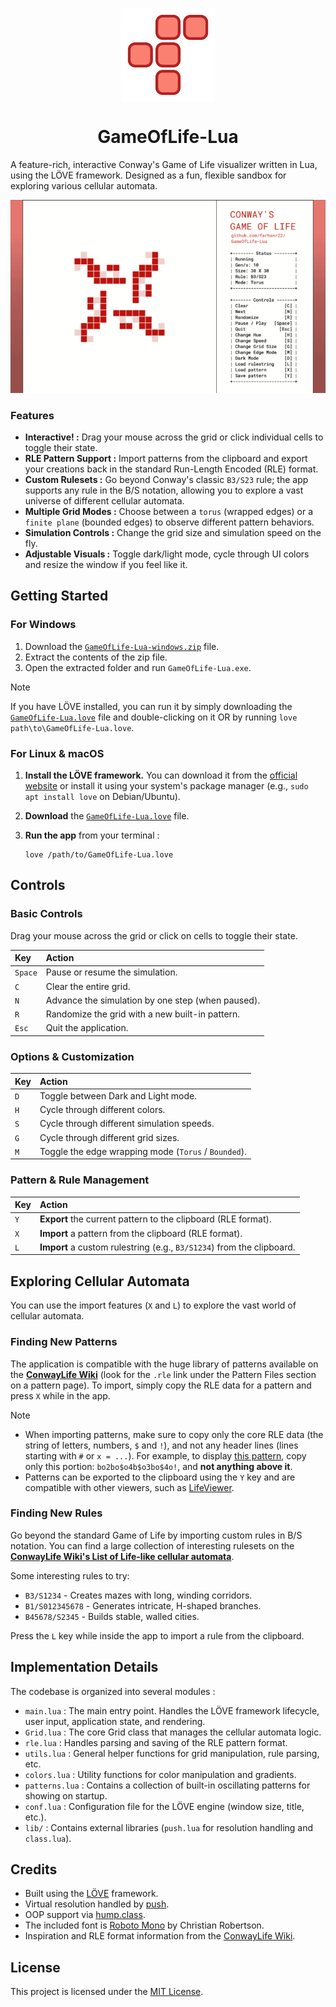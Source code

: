 
<p align="center" style="margin-bottom: 0px !important;">
  <img width="150" src="assets/icon.png" alt="GameOfLife-Lua Logo" align="center">
</p>
<h1 align="center">GameOfLife-Lua</h1>

A feature-rich, interactive Conway's Game of Life visualizer written in Lua, using the LÖVE framework. Designed as a fun, flexible sandbox for exploring various cellular automata.

<p align="center">
  <img src="assets/preview.gif" alt="An animated demo of GameOfLife-Lua in action" width="800"/>
</p>

### Features

-   **Interactive! :** Drag your mouse across the grid or click individual cells to toggle their state.
-   **RLE Pattern Support :** Import patterns from the clipboard and export your creations back in the standard Run-Length Encoded (RLE) format.
-   **Custom Rulesets :** Go beyond Conway's classic `B3/S23` rule; the app supports any rule in the B/S notation, allowing you to explore a vast universe of different cellular automata.
-   **Multiple Grid Modes :** Choose between a `torus` (wrapped edges) or a `finite plane` (bounded edges) to observe different pattern behaviors.
-   **Simulation Controls :** Change the grid size and simulation speed on the fly.
-   **Adjustable Visuals :** Toggle dark/light mode, cycle through UI colors and resize the window if you feel like it.

    
## Getting Started

### For Windows

1.  Download the [`GameOfLife-Lua-windows.zip`](https://github.com/farhanr22/GameOfLife-Lua/releases/latest/download/GameOfLife-Lua-windows.zip) file.
2.  Extract the contents of the zip file.
3.  Open the extracted folder and run `GameOfLife-Lua.exe`.

> [!NOTE]
> If you have LÖVE installed, you can run it by simply downloading the [`GameOfLife-Lua.love`](https://github.com/farhanr22/GameOfLife-Lua/releases/latest/download/GameOfLife-Lua.love) file and double-clicking on it OR by running `love path\to\GameOfLife-Lua.love`.


### For Linux & macOS

1.  **Install the LÖVE framework.** You can download it from the [official website](https://love2d.org/) or install it using your system's package manager (e.g., `sudo apt install love` on Debian/Ubuntu).

2. **Download** the [`GameOfLife-Lua.love`](https://github.com/farhanr22/GameOfLife-Lua/releases/latest/download/GameOfLife-Lua.love) file.

3.  **Run the app** from your terminal :
    ```
    love /path/to/GameOfLife-Lua.love
    ```

  
## Controls

### Basic Controls

Drag your mouse across the grid or click on cells to toggle their state.

| Key     | Action                                         |
| :------ | :--------------------------------------------- |
| `Space` | Pause or resume the simulation.                |
| `C`     | Clear the entire grid.                         |
| `N`     | Advance the simulation by one step (when paused). |
| `R`     | Randomize the grid with a new built-in pattern.  |
| `Esc`   | Quit the application.                          |

### Options & Customization

| Key     | Action                                         |
| :------ | :--------------------------------------------- |
| `D`     | Toggle between Dark and Light mode.            |
| `H`     | Cycle through different colors.                |
| `S`     | Cycle through different simulation speeds.     |
| `G`     | Cycle through different grid sizes.            |
| `M`     | Toggle the edge wrapping mode (`Torus` / `Bounded`). |

### Pattern & Rule Management

| Key     | Action                                         |
| :------ | :--------------------------------------------- |
| `Y`     | **Export** the current pattern to the clipboard (RLE format). |
| `X`     | **Import** a pattern from the clipboard (RLE format).         |
| `L`     | **Import** a custom rulestring (e.g., `B3/S1234`) from the clipboard.


## Exploring Cellular Automata

You can use the import features (`X` and `L`) to explore the vast world of cellular automata.

### Finding New Patterns

The application is compatible with the huge library of patterns available on the [**ConwayLife Wiki**](https://conwaylife.com/wiki/Category:Patterns) (look for the `.rle` link under the Pattern Files section on a pattern page). To import, simply copy the RLE data for a pattern and press `X` while in the app.

> [!NOTE]
> - When importing patterns, make sure to copy only the core RLE data (the string of letters, numbers, `$` and `!`), and not any header lines (lines starting with `#` or `x = ...`). For example, to display [this pattern](https://conwaylife.com/patterns/lwss.rle), copy only this portion: `bo2bo$o4b$o3bo$4o!`, and **not anything above it**. <br/>
> - Patterns can be exported to the clipboard using the `Y` key and are compatible with other viewers, such as [LifeViewer](https://lazyslug.com/lifeviewer).

### Finding New Rules

Go beyond the standard Game of Life by importing custom rules in B/S notation. You can find a large collection of interesting rulesets on the [**ConwayLife Wiki's List of Life-like cellular automata**](https://conwaylife.com/wiki/List_of_Life-like_cellular_automata).

Some interesting rules to try:
-   `B3/S1234` - Creates mazes with long, winding corridors.
-   `B1/S012345678` - Generates intricate, H-shaped branches.
-   `B45678/S2345` - Builds stable, walled cities.

Press the `L` key while inside the app to import a rule from the clipboard.



## Implementation Details

The codebase is organized into several modules :

-   `main.lua` : The main entry point. Handles the LÖVE framework lifecycle, user input, application state, and rendering.
-   `Grid.lua` : The core Grid class that manages the cellular automata logic.
-   `rle.lua` : Handles parsing and saving of the RLE pattern format.
-   `utils.lua` : General helper functions for grid manipulation, rule parsing, etc.
-   `colors.lua` : Utility functions for color manipulation and gradients.
-   `patterns.lua` : Contains a collection of built-in oscillating patterns for showing on startup.
-   `conf.lua` : Configuration file for the LÖVE engine (window size, title, etc.).
-   `lib/` : Contains external libraries (`push.lua` for resolution handling and `class.lua`).

## Credits

-   Built using the [LÖVE](https://love2d.org/) framework.
-   Virtual resolution handled by [push](https://github.com/Ulydev/push).
-   OOP support via [hump.class](https://github.com/vrld/hump). 
- The included font is [Roboto Mono](https://fonts.google.com/specimen/Roboto+Mono) by Christian Robertson.
-   Inspiration and RLE format information from the [ConwayLife Wiki](https://conwaylife.com/wiki/Main_Page).

  

## License

This project is licensed under the [MIT License](LICENSE.md).